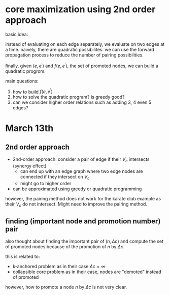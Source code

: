 # core maximization using 2nd order approach

basic idea:

instead of evaluating on each edge separately, 
we evaluate on two edges at a time. 
naively, there are quadratic possibilites. 
we can use the forward propagation process to reduce the number of pairing possibilities. 

finally, given $`(e, e^{'})`$ and $`f(e, e^{'})`$, the set of promoted nodes, we can build a quadratic progrom. 

main questions:

1. how to build $`f(e, e^{'})`$
2. how to solve the quadratic program? is greedy good?
3. can we consider higher order relations such as adding 3, 4 even 5 edges?


# March 13th

## 2nd order approach

- 2nd-order approach: consider a pair of edge if their $`V_c`$ intersects (synergy effect)
  - can end up with an edge graph where two edge nodes are connected if they intersect on $`V_c`$
  - might go to higher order
- can be approximated using greedy or quadratic programming

however, the pairing method does not work for the karate club example as their $`V_c`$ do not intersect. 
Might need to improve the pairing method. 

## finding (important node and promotion number) pair

also thought about finding the important pair of $`(n, \Delta c)`$ and compute the set of promoted nodes because of the promotion of $`n`$ by $`\Delta c`$.

this is related to:

- k-anchored problem as in their case $`\Delta c=\infty`$
- collapsible core problem as in their case, nodes are "demoted" instead of promoted

however, how to promote a node $`n`$ by $`\Delta c`$ is not very clear.


